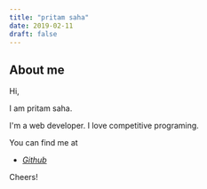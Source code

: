 ```yaml
---
title: "pritam saha"
date: 2019-02-11
draft: false
---
```



## About me
Hi,

I am pritam saha.

I'm a web developer. I love competitive programing.

You can find me at

 - [*Github*](https://github.com/pritammimo)
 

Cheers!

